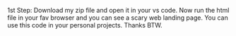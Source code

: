 1st Step:
Download my zip file and open it in your vs code.
Now run the html file in your fav browser and you can see a scary web landing page.
You can use this code in your personal projects.
Thanks BTW.
